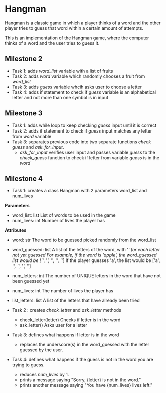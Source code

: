 # Hangman
Hangman is a classic game in which a player thinks of a word and the other player tries to guess that word within a certain amount of attempts.

This is an implementation of the Hangman game, where the computer thinks of a word and the user tries to guess it. 

## Milestone 2

* Task 1: adds *word_list* variable with a list of fruits
* Task 2: adds *word* variable which randomly chooses a fruit from *word_list*
* Task 3: adds *guess* variable whcih asks user to choose a letter
* Task 4: adds if statement to check if *guess* variable is an alphabetical letter and not more than one symbol is in input 

## Milestone 3

* Task 1: adds while loop to keep checking *guess* input until it is correct
* Task 2: adds if statement to check if *guess* input matches any letter from *word* variable
* Task 3: separates previous code into two separate functions *check guess* and *ask_for_input*.
  * *ask_for_input* verifies user input and passes variable *guess* to the *check_guess* function to check if letter from variable *guess* is in the *word*

## Milestone 4

* Task 1: creates a class Hangman with 2 parameters word_list and num_lives
 
 **Parameters**

  * word_list: list
        List of words to be used in the game
  * num_lives: int
        Number of lives the player has
        
**Attributes**

  * word: str
        The word to be guessed picked randomly from the word_list
  * word_guessed: list
        A list of the letters of the word, with '_' for each letter not yet guessed
        For example, if the word is 'apple', the word_guessed list would be ['_', '_', '_', '_', '_']
        If the player guesses 'a', the list would be ['a', '_', '_', '_', '_']
  * num_letters: int
        The number of UNIQUE letters in the word that have not been guessed yet
  * num_lives: int
        The number of lives the player has
  * list_letters: list
        A list of the letters that have already been tried
        
* Task 2 : creates *check_letter* and *ask_letter* methods
  
  * check_letter(letter)
        Checks if letter is in the word
  * ask_letter()
        Asks user for a letter
        
* Task 3: defines what happens if letter is in the word

  * replaces the underscore(s) in the word_guessed with the letter guessed by the user.

* Task 4: defines what happens if the guess is not in the word you are trying to guess.

  * reduces *num_lives* by 1.
  * prints a message saying "Sorry, {letter} is not in the word."
  * prints another message saying "You have {num_lives} lives left."



